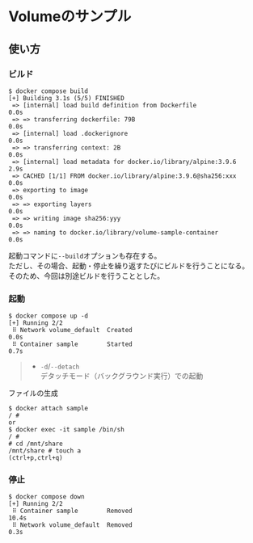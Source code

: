 # Volumeのサンプル

## 使い方

### ビルド

```console
$ docker compose build
[+] Building 3.1s (5/5) FINISHED
 => [internal] load build definition from Dockerfile                 0.0s
 => => transferring dockerfile: 79B                                  0.0s
 => [internal] load .dockerignore                                    0.0s
 => => transferring context: 2B                                      0.0s
 => [internal] load metadata for docker.io/library/alpine:3.9.6      2.9s
 => CACHED [1/1] FROM docker.io/library/alpine:3.9.6@sha256:xxx      0.0s
 => exporting to image                                               0.0s
 => => exporting layers                                              0.0s
 => => writing image sha256:yyy                                      0.0s
 => => naming to docker.io/library/volume-sample-container           0.0s
```

起動コマンドに`--build`オプションも存在する。  
ただし、その場合、起動・停止を繰り返すたびにビルドを行うことになる。  
そのため、今回は別途ビルドを行うこととした。

### 起動

```console
$ docker compose up -d
[+] Running 2/2
 ⠿ Network volume_default  Created                                   0.0s
 ⠿ Container sample        Started                                   0.7s
```

> - `-d`/`--detach`  
>   デタッチモード（バックグラウンド実行）での起動

ファイルの生成

```console
$ docker attach sample
/ #
or
$ docker exec -it sample /bin/sh
/ #
# cd /mnt/share
/mnt/share # touch a
(ctrl+p,ctrl+q)
```

### 停止

```console
$ docker compose down
[+] Running 2/2
 ⠿ Container sample        Removed                                  10.4s
 ⠿ Network volume_default  Removed                                   0.3s
```
